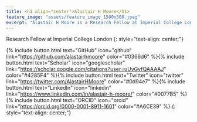 ```yaml
---
title: <h1 align="center">Alastair H Moore</h1>
feature_image: "assets/feature_image_1500x500.jpeg"
excerpt: "Alastair H Moore is a Research Fellow at Imperial College London."
---
```


Research Fellow at Imperial College London
{: style="text-align: center;"} 

{% include button.html text="GitHub" icon="github" link="https://github.com/alastairhmoore" color="#0366d6" %}{% include button.html text="Scholar" icon="googlescholar" link="https://scholar.google.com/citations?user=uUvGvfQAAAAJ" color="#4285F4" %}{% include button.html text="Twitter" icon="twitter" link="https://twitter.com/AlastairHMoore" color="#0d94e7" %}{% include button.html text="LinkedIn" icon="linkedin" link="https://www.linkedin.com/in/alastair-h-moore/" color="#0077B5" %}{% include button.html text="ORCID" icon="orcid" link="https://orcid.org/0000-0001-8911-1601" color="#A6CE39" %}
{: style="text-align: center;"}

<!-- Research Fellow at Imperial College London
{: style="text-align: center;"} -->

<!-- ---
title: About me
feature_text: |
	## Alastair H Moore
	Stuff about me
excerpt: Alastair H Moore is a Research Fellow at Imperial College London
---

Alastair H Moore is a Research Fellow at Imperial College London. -->